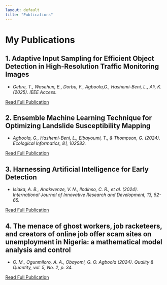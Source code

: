 ```yaml
---
layout: default
title: "Publications"
---
```


# My Publications
## 1. Adaptive Input Sampling for Efficient Object Detection in High-Resolution Traffic Monitoring Images
- *Gebre, T.,  Wasehun, E., Dorbu, F.,  Agboola,G., Hashemi-Beni, L., Ali, K. (2025). IEEE Access.*

[Read Full Publication](https://ieeexplore.ieee.org/stamp/stamp.jsp?arnumber=10965602)
  
## 2. Ensemble Machine Learning Technique for Optimizing Landslide Susceptibility Mapping
- *Agboola, G., Hashemi-Beni, L., Elbayoumi, T., & Thompson, G. (2024). Ecological Informatics, 81, 102583.*

[Read Full Publication](https://ieeexplore.ieee.org/abstract/document/10965602)

## 3. Harnessing Artificial Intelligence for Early Detection
- *Isiaka, A. B., Anakwenze, V. N., Ilodinso, C. R., et al. (2024). International Journal of Innovative Research and Development, 13, 52-65.*

[Read Full Publication](https://papers.ssrn.com/sol3/papers.cfm?abstract_id=4876752)

## 4. The menace of ghost workers, job racketeers, and creators of online job offer scam sites on unemployment in Nigeria: a mathematical model analysis and control
- *O. M., Ogunmiloro, A. A., Obayomi, G. O. Agboola (2024). Quality & Quantity, vol. 5, No. 2, p. 34.*

[Read Full Publication](https://link.springer.com/article/10.1007/s43069-024-00308-w)
